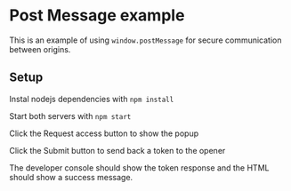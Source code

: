 # Post Message example

This is an example of using `window.postMessage` for secure communication between origins.

## Setup

Instal nodejs dependencies with `npm install`

Start both servers with `npm start`

Click the Request access button to show the popup

Click the Submit button to send back a token to the opener

The developer console should show the token response and the HTML should show a success message.
